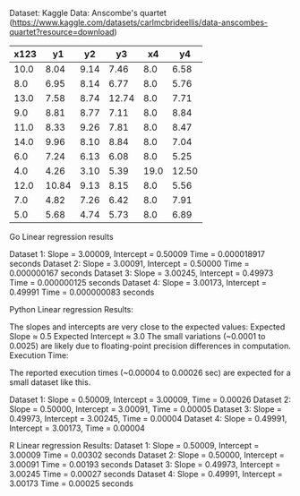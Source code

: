 

Dataset: Kaggle Data: Anscombe's quartet (https://www.kaggle.com/datasets/carlmcbrideellis/data-anscombes-quartet?resource=download)

| x123 | y1   | y2   | y3   | x4  | y4   |
|------|------|------|------|-----|------|
| 10.0 | 8.04 | 9.14 | 7.46 | 8.0 | 6.58 |
| 8.0  | 6.95 | 8.14 | 6.77 | 8.0 | 5.76 |
| 13.0 | 7.58 | 8.74 | 12.74| 8.0 | 7.71 |
| 9.0  | 8.81 | 8.77 | 7.11 | 8.0 | 8.84 |
| 11.0 | 8.33 | 9.26 | 7.81 | 8.0 | 8.47 |
| 14.0 | 9.96 | 8.10 | 8.84 | 8.0 | 7.04 |
| 6.0  | 7.24 | 6.13 | 6.08 | 8.0 | 5.25 |
| 4.0  | 4.26 | 3.10 | 5.39 | 19.0| 12.50 |
| 12.0 | 10.84| 9.13 | 8.15 | 8.0 | 5.56 |
| 7.0  | 4.82 | 7.26 | 6.42 | 8.0 | 7.91 |
| 5.0  | 5.68 | 4.74 | 5.73 | 8.0 | 6.89 |



Go Linear regression results

Dataset 1: Slope = 3.00009, Intercept = 0.50009
Time = 0.000018917 seconds
Dataset 2: Slope = 3.00091, Intercept = 0.50000
Time = 0.000000167 seconds
Dataset 3: Slope = 3.00245, Intercept = 0.49973
Time = 0.000000125 seconds
Dataset 4: Slope = 3.00173, Intercept = 0.49991
Time = 0.000000083 seconds


Python Linear regression Results:

The slopes and intercepts are very close to the expected values:
Expected Slope ≈ 0.5
Expected Intercept ≈ 3.0
The small variations (~0.0001 to 0.0025) are likely due to floating-point precision differences in computation.
Execution Time:

The reported execution times (~0.00004 to 0.00026 sec) are expected for a small dataset like this.

Dataset 1: Slope = 0.50009, Intercept = 3.00009, Time = 0.00026
Dataset 2: Slope = 0.50000, Intercept = 3.00091, Time = 0.00005
Dataset 3: Slope = 0.49973, Intercept = 3.00245, Time = 0.00004
Dataset 4: Slope = 0.49991, Intercept = 3.00173, Time = 0.00004


R Linear regression Results:
Dataset 1: Slope = 0.50009, Intercept = 3.00009
Time = 0.00302 seconds
Dataset 2: Slope = 0.50000, Intercept = 3.00091
Time = 0.00193 seconds
Dataset 3: Slope = 0.49973, Intercept = 3.00245
Time = 0.00027 seconds
Dataset 4: Slope = 0.49991, Intercept = 3.00173
Time = 0.00025 seconds